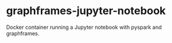 # graphframes-jupyter-notebook
Docker container running a Jupyter notebook with pyspark and graphframes.
